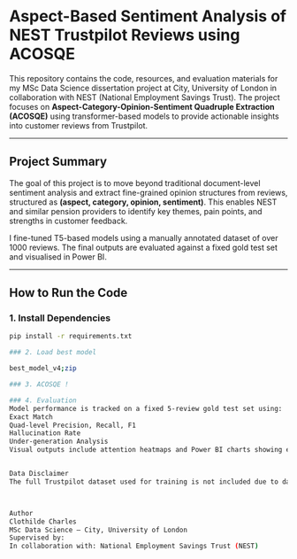 # Aspect-Based Sentiment Analysis of NEST Trustpilot Reviews using ACOSQE

This repository contains the code, resources, and evaluation materials for my MSc Data Science dissertation project at City, University of London in collaboration with NEST (National Employment Savings Trust). The project focuses on **Aspect-Category-Opinion-Sentiment Quadruple Extraction (ACOSQE)** using transformer-based models to provide actionable insights into customer reviews from Trustpilot.

---

## Project Summary

The goal of this project is to move beyond traditional document-level sentiment analysis and extract fine-grained opinion structures from reviews, structured as **(aspect, category, opinion, sentiment)**. This enables NEST and similar pension providers to identify key themes, pain points, and strengths in customer feedback.

I fine-tuned T5-based models using a manually annotated dataset of over 1000 reviews. The final outputs are evaluated against a fixed gold test set and visualised in Power BI.

---

##  How to Run the Code

### 1. Install Dependencies

```bash
pip install -r requirements.txt

### 2. Load best model

best_model_v4;zip

### 3. ACOSQE !

### 4. Evaluation
Model performance is tracked on a fixed 5-review gold test set using:
Exact Match
Quad-level Precision, Recall, F1
Hallucination Rate
Under-generation Analysis
Visual outputs include attention heatmaps and Power BI charts showing extracted aspect distributions.


Data Disclaimer
The full Trustpilot dataset used for training is not included due to data use limitations.



Author
Clothilde Charles
MSc Data Science – City, University of London
Supervised by: 
In collaboration with: National Employment Savings Trust (NEST)
